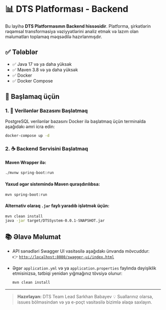 # 📊 DTS Platforması - Backend

Bu layihə **DTS Platformasının Backend hissəsidir**. Platforma, şirkətlərin rəqəmsal transformasiya vəziyyətlərini analiz etmək və lazım olan məlumatları toplamaq məqsədilə hazırlanmışdır.

## ✅ Tələblər

- ✅ Java 17 və ya daha yüksək
- ✅ Maven 3.8 və ya daha yüksək
- ✅ Docker
- ✅ Docker Compose

## 🚀 Başlamaq üçün

### 1. 🐘 Verilənlər Bazasını Başlatmaq

PostgreSQL verilənlər bazasını Docker ilə başlatmaq üçün terminalda aşağıdakı əmri icra edin:

```bash
docker-compose up -d
```

### 2. ☕ Backend Servisini Başlatmaq

#### Maven Wrapper ilə:
```bash
./mvnw spring-boot:run
```

#### Yaxud əgər sistemində Maven quraşdırılıbsa:
```bash
mvn spring-boot:run
```

#### Alternativ olaraq `.jar` faylı yaradıb işlətmək üçün:

```bash
mvn clean install
java -jar target/DTSSystem-0.0.1-SNAPSHOT.jar
```

## 📚 Əlavə Məlumat

- API sənədləri Swagger UI vasitəsilə aşağıdakı ünvanda mövcuddur:  
  👉 [`http://localhost:8080/swagger-ui/index.html`](http://localhost:8080/swagger-ui/index.html)

- Əgər `application.yml` və ya `application.properties` faylında dəyişiklik etmisinizsə, tətbiqi yenidən yığmağınız tövsiyə olunur:
  ```bash
  mvn clean install
  ```

---

> **Hazırlayan:** DTS Team Lead Sarkhan Babayev
> 💡 Suallarınız olarsa, issues bölməsindən və ya e-poçt vasitəsilə bizimlə əlaqə saxlayın.